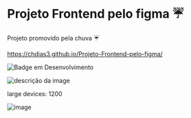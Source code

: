 # Projeto Frontend pelo figma :umbrella:
Projeto promovido pela chuva :umbrella:

https://chdias3.github.io/Projeto-Frontend-pelo-figma/

![Badge em Desenvolvimento](http://img.shields.io/static/v1?label=STATUS&message=EM%20DESENVOLVIMENTO&color=GREEN&style=for-the-badge)

![descrição da image](https://user-images.githubusercontent.com/91853449/165570873-1e089fbf-13d1-4643-908f-9aa7841f8e50.png)

large devices: 1200

![image](https://user-images.githubusercontent.com/91853449/165878327-cc37b224-f336-40a2-9687-ff12e7e864e2.png)
